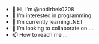 - 👋 Hi, I’m @nodirbek0208
- 👀 I’m interested in programming
- 🌱 I’m currently learning .NET
- 💞️ I’m looking to collaborate on ...
- 📫 How to reach me ...

<!---
nodirbek0208/nodirbek0208 is a ✨ special ✨ repository because its `README.md` (this file) appears on your GitHub profile.
You can click the Preview link to take a look at your changes.
--->
